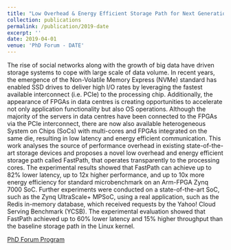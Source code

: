 ```yaml
---
title: "Low Overhead & Energy Efficient Storage Path for Next Generation Computer Systems."
collection: publications
permalink: /publication/2019-date
excerpt: ''
date: 2019-04-01
venue: 'PhD Forum - DATE'
---
```


The rise of social networks along with the growth of big data have driven storage systems to cope with large scale of data volume. In recent years, the emergence of the Non-Volatile Memory Express (NVMe) standard has enabled SSD drives to deliver high I/O rates by leveraging the fastest available interconnect (i.e. PCIe) to the processing chip. Additionally, the appearance of FPGAs in data centres is creating opportunities to accelerate not only application functionality but also OS operations. Although the majority of the servers in data centres have been connected to the FPGAs via the PCIe interconnect, there are now also available heterogeneous System on Chips (SoCs) with multi-cores and FPGAs integrated on the same die, resulting in low latency and energy efficient communication. This work analyses the source of performance overhead in existing state-of-the-art storage devices and proposes a novel low overhead and energy efficient storage path called FastPath, that operates transparently to the processing cores. The experimental results showed that FastPath can achieve up to 82% lower latency, up to 12x higher performance, and up to 10x more energy efficiency for standard microbenchmark on an Arm-FPGA Zynq 7000 SoC. Further experiments were conducted on a state-of-the-art SoC, such as the Zynq UltraScale+ MPSoC, using a real application, such as the Redis in-memory database, which received requests by the Yahoo! Cloud Serving Benchmark (YCSB). The experimental evaluation showed that FastPath achieved up to 60% lower latency and 15% higher throughput than the baseline storage path in the Linux kernel.

[PhD Forum Program](https://past.date-conference.com/phd-forum)
